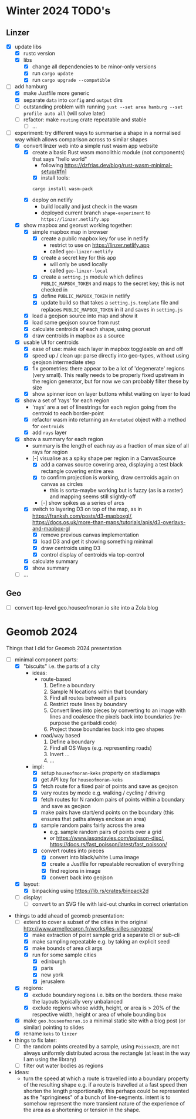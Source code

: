# Winter 2024 TODO's

## Linzer

* [x] update libs
    * [x] rustc version
    * [x] libs
        * [x] change all dependencies to be minor-only versions
        * [x] run `cargo update`
        * [x] run `cargo upgrade --compatible`
* [ ] add hamburg
    * [x] make Justfile more generic
    * [x] separate `data` into `config` and `output` dirs
    * [ ] outstanding problem with running `just --set area hamburg --set profile auto all` (will solve later)
    * [ ] refactor: make `routing` crate repeatable and stable
        * [ ] ...
* [ ] experiment: try different ways to summarise a shape in a normalised way which allows comparison across to similar shapes
    * [x] convert linzer web into a simple rust wasm app website
        * [x] create a basic Rust wasm monolithic module (not components) that says "hello world"
            - following https://dzfrias.dev/blog/rust-wasm-minimal-setup/#fn1
            * [x] install tools:
            ```
            cargo install wasm-pack
            ```
        * [x] deploy on netlify
            - build locally and just check in the wasm
            - deployed current branch `shape-experiment` to `https://linzer.netlify.app`
    * [x] show mapbox and georust working together:
        * [x] simple mapbox map in browser
            * [x] create a public mapbox key for use in netlify
                - restrict to use on https://linzer.netlify.app
                - called `geo-linzer-netlify`
            * [x] create a secret key for this app
                - will only be used locally
                - called `geo-linzer-local`
            * [x] create a `setting.js` module which defines `PUBLIC_MAPBOX_TOKEN` and maps to the secret key; this is not checked in
            * [x] define `PUBLIC_MAPBOX_TOKEN` in netlify
            * [x] update build so that takes a `setting.js.template` file and replaces `PUBLIC_MAPBOX_TOKEN` in it and saves in `setting.js`
        * [x] load a geojson source into map and show it
        * [x] load same geojson source from rust
        * [x] calculate centroids of each shape, using georust
        * [x] draw centroids in mapbox as a source
    * [x] usable UI for centroids
        * [x] ease of use: make each layer in mapbox toggleable on and off
        * [x] speed up / clean up: parse directly into geo-types, without using geojson intermediate step
        * [x] fix geometries: there appear to be a lot of 'degenerate' regions (very small). This really needs to be properly fixed upstream in the region generator, but for now we can probably filter these by size
        * [x] show spinner icon on layer buttons whilst waiting on layer to load
    * [x] show a set of 'rays' for each region
        - 'rays' are a set of linestrings for each region going from the centroid to each border-point
        * [x] refactor wasm into returning an `Annotated` object with a method for `centroids`
        * [x] add `rays` layer
    * [x] show a summary for each region
        - summary is the length of each ray as a fraction of max size of all rays for region
        * [-] visualise as a spiky shape per region in a CanvasSource
            * [x] add a canvas source covering area, displaying a test black rectangle covering entire area
            * [x] to confirm projection is working, draw centroids again on canvas as circles
                - this is sorta-maybe working but is fuzzy (as is a raster) and mapping seems still slightly-off
            * [-] show spikes as a series of arcs
        * [x] switch to layering D3 on top of the map, as in https://franksh.com/posts/d3-mapboxgl/, https://docs.os.uk/more-than-maps/tutorials/apis/d3-overlays-and-mapbox-gl
            * [x] remove previous canvas implementation
            * [x] load D3 and get it showing something minimal
            * [x] draw centroids using D3
            * [x] control display of centroids via top-control
        * [x] calculate summary
        * [x] show summary
    * [ ] ...

## Geo

* [ ] convert top-level geo.houseofmoran.io site into a Zola blog
    
# Geomob 2024

Things that I did for Geomob 2024 presentation

- [ ] minimal component parts:
    - [x] "biscuits" i.e. the parts of a city
        - ideas:
            - route-based
                1. Define a boundary
                2. Sample N locations within that boundary
                3. Find all routes between all pairs
                4. Restrict route lines by boundary
                5. Convert lines into pieces by converting to an image with lines and coalesce the pixels back into boundaries (re-purpose the garibaldi code)
                6. Project those boundaries back into geo shapes
            - road/way based
                1. Define a boundary
                2. Find all OS Ways (e.g. representing roads)
                3. Invert ...
                4. ...
        - impl:
            * [x] setup `houseofmoran-keks` property on stadiamaps
            * [x] get API key for `houseofmoran-keks`
            * [x] fetch route for a fixed pair of points and save as geojson
            * [x] vary routes by mode e.g. walking / cycling / driving
            * [x] fetch routes for N random pairs of points within a boundary and save as geojson
            * [x] make pairs have start/end points on the boundary (this ensures that paths always enclose an area)
            * [x] sample random pairs fairly across the area
                - e.g. sample random pairs of points over a grid
                - or https://www.jasondavies.com/poisson-disc/, https://docs.rs/fast_poisson/latest/fast_poisson/
            * [x] convert routes into pieces
                * [x] convert into black/white Luma image
                * [x] create a Justfile for repeatable recreation of everything
                * [x] find regions in image
                * [x] convert back into geojson
    - [x] layout:
        - [x] binpacking using https://lib.rs/crates/binpack2d
    - [ ] display:
        - [ ] convert to an SVG file with laid-out chunks in correct orientation

- things to add ahead of geomob presentation:
    - [ ] extend to cover a subset of the cities in the original http://www.armellecaron.fr/works/les-villes-rangees/
        - [x] make extraction of point sample grid a separate cli or sub-cli
        - [x] make sampling repeatable e.g. by taking an explicit seed
        - [x] make bounds of area cli args
        - [x] run for some sample cities
            - [x] edinburgh
            - [x] paris
            - [x] new york
            - [x] jerusalem
    - [x] regions:
        - [x] exclude boundary regions i.e. bits on the borders. these make the layouts typically very unbalanced
        - [x] exclude regions whose width, height, or area is > 20% of the respective width, height or area of whole bounding box
    - [x] make `geo.houseofmoran.io` a minimal static site with a blog post (or similar) pointing to slides
    - [x] rename `keks` to `linzer`
- things to fix later:
    - [ ] the random points created by a sample, using `Poisson2D`, are not always uniformly distributed across the rectangle (at least in the way I am using the library)
    - [ ] filter out water bodies as regions

- ideas:
    - turn the speed at which a route is travelled into a boundary property of the resulting shape e.g. if a route is travelled at a fast speed then shorten the length proportionally. this perhaps could be represented as the "springiness" of a bunch of line-segments. intent is to somehow represent the more transient nature of the experience of the area as a shortening or tension in the shape.